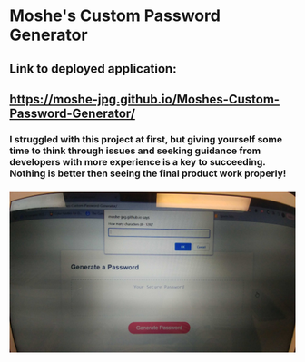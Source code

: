 # Moshe's Custom Password Generator

## Link to deployed application:
## https://moshe-jpg.github.io/Moshes-Custom-Password-Generator/

### I struggled with this project at first, but giving yourself some time to think through issues and seeking guidance from developers with more experience is a key to succeeding. Nothing is better then seeing the final product work properly!

### ![plot](images\20220524_151354.jpg)